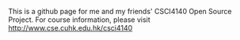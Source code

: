 This is a github page for me and my friends' CSCI4140 Open Source Project.
For course information, please visit http://www.cse.cuhk.edu.hk/csci4140
